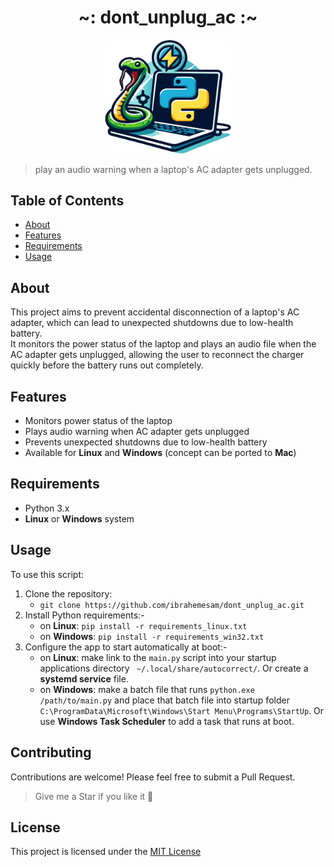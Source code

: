 <h1 align="center" style="font-weight: bold">~: dont_unplug_ac :~</h1>
<p align="center">
  <img src="asset/logo.svg" width="40%" style="border-radius: 10px;"/>
</p>

> play an audio warning when a laptop's AC adapter gets unplugged.

## Table of Contents

- [About](#about)
- [Features](#features)
- [Requirements](#requirements)
- [Usage](#usage)

## About

This project aims to prevent accidental disconnection of a laptop's AC adapter, which can lead to unexpected shutdowns due to low-health battery.<br>
It monitors the power status of the laptop and plays an audio file when the AC adapter gets unplugged, allowing the user to reconnect the charger quickly before the battery runs out completely.

## Features

- Monitors power status of the laptop
- Plays audio warning when AC adapter gets unplugged
- Prevents unexpected shutdowns due to low-health battery
- Available for <strong>Linux</strong> and <strong>Windows</strong> (concept can be ported to <strong>Mac</strong>)

## Requirements

- Python 3.x
- <strong>Linux</strong> or <strong>Windows</strong> system

## Usage

To use this script:

1. Clone the repository:
   - `git clone https://github.com/ibrahemesam/dont_unplug_ac.git`
2. Install Python requirements:-
   - on <strong>Linux</strong>: `pip install -r requirements_linux.txt`
   - on <strong>Windows</strong>: `pip install -r requirements_win32.txt`
3. Configure the app to start automatically at boot:-
   - on <strong>Linux</strong>: make link to the `main.py` script into your startup applications directory ` ~/.local/share/autocorrect/`. Or create a <strong>systemd service</strong> file.
   - on <strong>Windows</strong>: make a batch file that runs `python.exe /path/to/main.py` and place that batch file into startup folder `C:\ProgramData\Microsoft\Windows\Start Menu\Programs\StartUp`.
     Or use <strong>Windows Task Scheduler</strong> to add a task that runs at boot.

## Contributing

Contributions are welcome! Please feel free to submit a Pull Request.

> Give me a Star if you like it 🌟

## License

This project is licensed under the <a href="https://opensource.org/license/MIT">MIT License</a>
